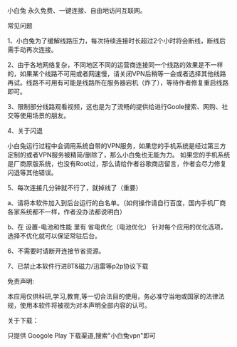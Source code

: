 小白兔 永久免费、一键连接、自由地访问互联网。

常见问题

1、小白兔为了缓解线路压力，每次持续连接时长超过2个小时将会断线，断线后需手动再次连接。

2、由于各地网络复杂，不同地区不同的运营商连接同一个线路的效果是不一样的，如果某个线路不可用或者网速慢，请关闭VPN后稍等一会或者选择其他线路再试。线路不可用有可能是线路所在服务器宕机（炸了），等待作者修复重启线路即可。

3、限制部分线路观看视频，这也是为了流畅的提供给进行Goole搜索、网购、社交等使用场景的朋友。

4、关于闪退

小白兔运行过程中会调用系统自带的VPN服务，如果您的手机系统是经过第三方定制的或者VPN服务被精简/删除了，那么小白兔也无能为力。
如果您的手机系统是厂商原版系统，也没有Root过，那么请给作者谷歌商店留言，作者会尽力修复闪退等其他错误。

5、每次连接几分钟就不行了，就掉线了（重要）

a、请将本软件加入到后台运行的白名单。（如何操作请自行百度，国内手机厂商各家系统都不一样，作者没办法都说明白）

b、在 设置-电池和性能 里有 省电优化（电池优化） 针对每个应用的优化选项，选择不优化就可以保证常驻后台。

6、不需要时请断开连接节省资源。

7、已禁止本软件行进BT&磁力/迅雷等p2p协议下载

免责声明:

本应用仅供科研,学习,教育,等一切合法目的使用，务必准守当地或国家的法律法规，使用本软件将被视为对本声明全部内容的认可。

关于下载：

只提供 Googole Play 下载渠道,搜索"小白兔vpn"即可


